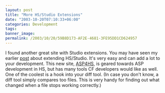 ```yaml
---
layout: post
title: "More HS/Studio Extensions"
date: "2003-10-20T07:10:33+06:00"
categories: Development 
tags: 
banner_image: 
permalink: /2003/10/20/59B8D173-AF2E-4681-3FE95DD1CD624957
---
```


I found another great site with Studio extensions. You may have seen my earlier <a href="http://www.camdenfamily.com/morpheus/blog/index.cfm?mode=entry&entry=395FCF85-A519-06AC-1328158BE22F169E">post</a> about extending HS/Studio. It's very easy and can add a lot to your development. This new site, <a href="http://www.wilk4.com/asp4hs/">ASP4HS</a>, is geared towards ASP development in HS, but has many tools CF developers would like as well. One of the coolest is a hook into your diff tool. (In case you don't know, a diff tool simply compares too files. This is very handy for finding out what changed when a file stops working correctly.)